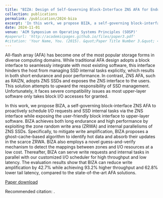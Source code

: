 ```yaml
---
title: "BIZA: Design of Self-Governing Block-Interface ZNS AFA for Endurance and Performance"
collection: publications
permalink: /publication/2024-biza
excerpt: 'In this work, we propose BIZA, a self-governing block-interface ZNS AFA to proactively schedule I/O requests and SSD internal tasks via the ZNS interface while exposing the user-friendly block interface to upper-layer software. BIZA achieves both long endurance and high performance by exploiting the zone random write area (ZRWA) and internal parallelisms of ZNS SSDs…'
date: 2024-11-01
venue: 'ACM Symposium on Operating Systems Principles (SOSP)'
#paperurl: 'http://academicpages.github.io/files/paper3.pdf'
#citation: 'Your Name, You. (2015). &quot;Paper Title Number 3.&quot; <i>Journal 1</i>. 1(3).'
---
```

All-flash array (AFA) has become one of the most popular storage forms in diverse computing domains. While traditional AFA design adopts a block interface to seamlessly integrate with most existing software, this interface hinders the host from managing SSD internal tasks explicitly, which results in both short endurance and poor performance. In contrast, ZNS AFA, such as RAIZN, adopts ZNS SSDs and exposes the ZNS interface to the users. This solution attempts to upward the responsibility of SSD management. Unfortunately, it faces severe compatibility issues as most upper-layer software only takes block I/O accesses for granted.

In this work, we propose BIZA, a self-governing block-interface ZNS AFA to proactively schedule I/O requests and SSD internal tasks via the ZNS interface while exposing the user-friendly block interface to upper-layer software. BIZA achieves both long endurance and high performance by exploiting the zone random write area (ZRWA) and internal parallelisms of ZNS SSDs. Specifically, to mitigate write amplification, BIZA proposes a ghost-cache-based algorithm to identify hot data and absorb their updates in the scarce ZRWA. BIZA also employs a novel guess-and-verify mechanism to detect the mappings between zones and I/O resources at a low cost. Thereafter, BIZA can serve write requests and internal tasks in parallel with our customized I/O scheduler for high throughput and low latency. The evaluation results show that BIZA can reduce write amplification by 42.7% while achieving 93.2% higher throughput and 62.8% lower tail latency, compared to the state-of-the-art AFA solutions.

[Paper download](N/A)

Recommended citation: .